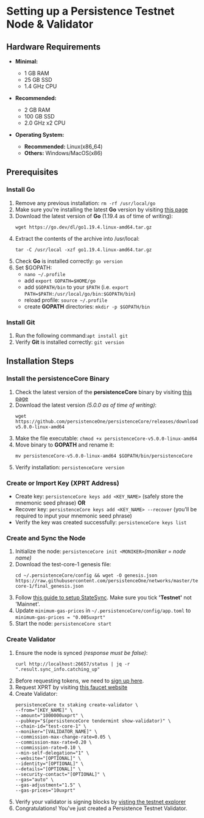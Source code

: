 # Setting up a Persistence Testnet Node & Validator

## Hardware Requirements

- **Minimal:**
	- 1 GB RAM
	- 25 GB SSD
	- 1.4 GHz CPU

- **Recommended:**
	- 2 GB RAM
	- 100 GB SSD
	- 2.0 GHz x2 CPU

- **Operating System:**
	- **Recommended:** Linux(x86\_64)
	- **Others:** Windows/MacOS(x86)

## Prerequisites

### Install Go
1. Remove any previous installation: `rm -rf /usr/local/go`
2. Make sure you're installing the latest **Go** version by visiting [this page](https://go.dev/doc/install)
3. Download the latest version of **Go** (1.19.4 as of time of writing):
	```
	wget https://go.dev/dl/go1.19.4.linux-amd64.tar.gz
	```
4. Extract the contents of the archive into /usr/local: 
	```
	tar -C /usr/local -xzf go1.19.4.linux-amd64.tar.gz
	```
5. Check **Go** is installed correctly: `go version`
6. Set $GOPATH:
	- `nano ~/.profile`
	- add `export GOPATH=$HOME/go`
	- add `$GOPATH/bin` to your `$PATH` (i.e. `export PATH=$PATH:/usr/local/go/bin:$GOPATH/bin`)
	- reload profile: `source ~/.profile`
	- create **GOPATH** directories: `mkdir -p $GOPATH/bin`

### Install Git
1. Run the following command:`apt install git`
2. Verify **Git** is installed correctly: `git version`

## Installation Steps

### Install the persistenceCore Binary
1. Check the latest version of the **persistenceCore** binary by visiting [this page](https://github.com/persistenceOne/persistenceCore/releases)
2. Download the latest version *(5.0.0 as of time of writing)*: 
	```
	wget https://github.com/persistenceOne/persistenceCore/releases/download/v5.0.0/persistenceCore-v5.0.0-linux-amd64
	```
3. Make the file executable: `chmod +x persistenceCore-v5.0.0-linux-amd64`
4. Move binary to **GOPATH** and rename it: 
	```
	mv persistenceCore-v5.0.0-linux-amd64 $GOPATH/bin/persistenceCore
	```
5. Verify installation: `persistenceCore version`

### Create or Import Key (XPRT Address)
- Create key: `persistenceCore keys add <KEY_NAME>` (safely store the mnemonic seed phrase)
**OR**
- Recover key: `persistenceCore keys add <KEY_NAME> --recover` (you'll be required to input your mnemonic seed phrase)
- Verify the key was created successfully: `persistenceCore keys list`

### Create and Sync the Node
1. Initialize the node: `persistenceCore init <MONIKER>`*(moniker = node name)*
2. Download the test-core-1 genesis file: 
	```
	cd ~/.persistenceCore/config && wget -O genesis.json  https://raw.githubusercontent.com/persistenceOne/networks/master/test-core-1/final_genesis.json
	```
3. Follow [this guide to setup StateSync](https://www.allthatnode.com/persistence.dsrv?q=statesync). Make sure you tick **'Testnet'** not 'Mainnet'.
4. Update `minimum-gas-prices` in `~/.persistenceCore/config/app.toml` to `minimum-gas-prices = "0.005uxprt"`
5. Start the node: `persistenceCore start`

### Create Validator
1. Ensure the node is synced *(response must be false)*: 
	```
	curl http://localhost:26657/status | jq -r ".result.sync_info.catching_up"
	```
2. Before requesting tokens, we need to [sign up here](https://www.allthatnode.com/login.dsrv).
3. Request XPRT by visiting [this faucet website](https://www.allthatnode.com/faucet/persistence.dsrv)
4. Create Validator: 
	```
	persistenceCore tx staking create-validator \
	--from="[KEY_NAME]" \
	--amount="1000000uxprt" \
	--pubkey="$(persistenceCore tendermint show-validator)" \
	--chain-id="test-core-1" \
	--moniker="[VALIDATOR_NAME]" \
	--commission-max-change-rate=0.05 \
	--commission-max-rate=0.20 \
	--commission-rate=0.10 \
	--min-self-delegation="1" \
	--website="[OPTIONAL]" \
	--identity="[OPTIONAL]" \
	--details="[OPTIONAL]" \
	--security-contact="[OPTIONAL]" \
	--gas="auto" \
	--gas-adjustment="1.5" \
	--gas-prices="10uxprt"
	```
5. Verify your validator is signing blocks by [visting the testnet explorer](https://testnet.ping.pub/test-core-1/uptime)
6. Congratulations! You've just created a Persistence Testnet Validator.
